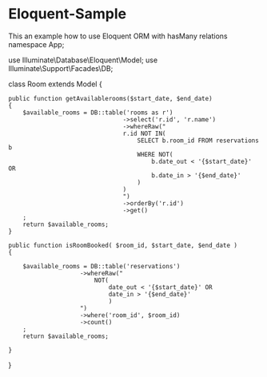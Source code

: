# Eloquent-Sample
 This an example how to use Eloquent  ORM with hasMany relations
namespace App;

use Illuminate\Database\Eloquent\Model;
use Illuminate\Support\Facades\DB;

class Room extends Model
{
    
    public function getAvailablerooms($start_date, $end_date)
    {
        $available_rooms = DB::table('rooms as r')
                                    ->select('r.id', 'r.name')
                                    ->whereRaw("
                                    r.id NOT IN(
                                        SELECT b.room_id FROM reservations b
                                        WHERE NOT(
                                            b.date_out < '{$start_date}' OR
                                            b.date_in > '{$end_date}'
                                        )
                                    )
                                    ")
                                    ->orderBy('r.id')
                                    ->get()
        ;
        return $available_rooms;
    }

    public function isRoomBooked( $room_id, $start_date, $end_date )
    {

        $available_rooms = DB::table('reservations')
                        ->whereRaw("
                            NOT(
                                date_out < '{$start_date}' OR
                                date_in > '{$end_date}'
                                )
                        ")
                        ->where('room_id', $room_id)
                        ->count()
        ;
        return $available_rooms;

    }

}
